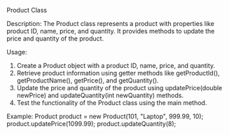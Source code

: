 Product Class

Description:
The Product class represents a product with properties like product ID, name, price, and quantity. It provides methods to update the price and quantity of the product.

Usage:
1. Create a Product object with a product ID, name, price, and quantity.
2. Retrieve product information using getter methods like getProductId(), getProductName(), getPrice(), and getQuantity().
3. Update the price and quantity of the product using updatePrice(double newPrice) and updateQuantity(int newQuantity) methods.
4. Test the functionality of the Product class using the main method.

Example:
Product product = new Product(101, "Laptop", 999.99, 10);
product.updatePrice(1099.99);
product.updateQuantity(8);
